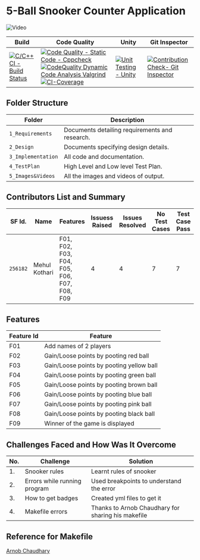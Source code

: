 # 5-Ball Snooker Counter Application
![Video](https://i.makeagif.com/media/1-26-2018/uHXNKT.gif)



Build | Code Quality | Unity | Git Inspector
------|----------|-------|--------------
[![C/C++ CI - Build Status](https://github.com/256182/MINI_PROJECT_LTTS/actions/workflows/cbuild.yml/badge.svg)](https://github.com/256182/MINI_PROJECT_LTTS/actions/workflows/cbuild.yml) | [![Code Quality - Static Code - Cppcheck](https://github.com/256182/MINI_PROJECT_LTTS/actions/workflows/cppcheck.yml/badge.svg)](https://github.com/256182/MINI_PROJECT_LTTS/actions/workflows/cppcheck.yml) [![CodeQuality Dynamic Code Analysis Valgrind](https://github.com/256182/MINI_PROJECT_LTTS/actions/workflows/dynamicanalysis.yml/badge.svg)](https://github.com/256182/MINI_PROJECT_LTTS/actions/workflows/dynamicanalysis.yml)[![CI-Coverage](https://github.com/256182/MINI_PROJECT_LTTS/actions/workflows/coverage.yml/badge.svg)](https://github.com/256182/MINI_PROJECT_LTTS/actions/workflows/coverage.yml)| [![Unit Testing - Unity](https://github.com/256182/MINI_PROJECT_LTTS/actions/workflows/unity.yml/badge.svg)](https://github.com/256182/MINI_PROJECT_LTTS/actions/workflows/unity.yml)| [![Contribution Check- Git Inspector](https://github.com/256182/MINI_PROJECT_LTTS/actions/workflows/gitinspector.yml/badge.svg)](https://github.com/256182/MINI_PROJECT_LTTS/actions/workflows/gitinspector.yml)

## Folder Structure
Folder             | Description
-------------------| -----------------------------------------
`1_Requirements`   | Documents detailing requirements and research.
`2_Design`         | Documents specifying design details.
`3_Implementation` | All code and documentation.
`4_TestPlan`  | High Level and Low level Test Plan.
`5_Images&Videos`  | All the images and videos of output.

## Contributors List and Summary

SF Id. |  Name   |    Features    | Issuess Raised |Issues Resolved|No Test Cases|Test Case Pass
-------|---------|----------------|----------------|---------------|-------------|--------------
`256182` | Mehul Kothari  | F01, F02, F03, F04, F05, F06, F07, F08, F09   | 4     | 4   |7  |7     

## Features

| Feature Id | Feature |
| -----------|---------|
| F01        | Add names of 2 players |
| F02        | Gain/Loose points by pooting red ball |
| F03        | Gain/Loose points by pooting yellow ball |
| F04        | Gain/Loose points by pooting green ball |
| F05        | Gain/Loose points by pooting brown ball |
| F06        | Gain/Loose points by pooting blue ball |
| F07        | Gain/Loose points by pooting pink ball |
| F08        | Gain/Loose points by pooting black ball |
| F09        | Winner of the game is displayed |

## Challenges Faced and How Was It Overcome
| No. | Challenge | Solution
|-----|-----------|--------
|1.   | Snooker rules |Learnt rules of snooker
|2.   | Errors while running program | Used breakpoints to understand the error
|3.   | How to get badges | Created yml files to get it
|4.   | Makefile errors | Thanks to Arnob Chaudhary for sharing his makefile


## Reference for Makefile
[Arnob Chaudhary](https://github.com/arc-arnob/LnT_Mini_Project/blob/main/3_Implementation/Makefile)
